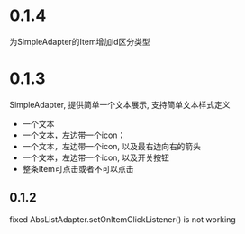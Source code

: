 # 0.1.4
为SimpleAdapter的Item增加id区分类型
# 0.1.3
SimpleAdapter, 提供简单一个文本展示, 支持简单文本样式定义
- 一个文本
- 一个文本，左边带一个icon；
- 一个文本，左边带一个icon, 以及最右边向右的箭头
- 一个文本，左边带一个icon, 以及开关按钮
- 整条Item可点击或者不可以点击
## 0.1.2
fixed AbsListAdapter.setOnItemClickListener() is not working
